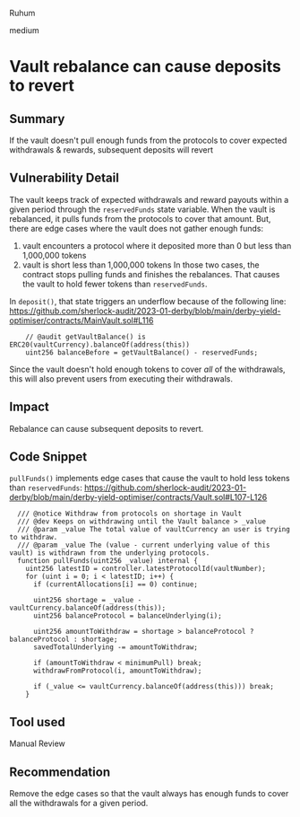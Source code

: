 Ruhum

medium

# Vault rebalance can cause deposits to revert

## Summary
If the vault doesn't pull enough funds from the protocols to cover expected withdrawals & rewards, subsequent deposits will revert

## Vulnerability Detail
The vault keeps track of expected withdrawals and reward payouts within a given period through the `reservedFunds` state variable. When the vault is rebalanced, it pulls funds from the protocols to cover that amount. But, there are edge cases where the vault does not gather enough funds:
1. vault encounters a protocol where it deposited more than 0 but less than 1,000,000 tokens
2. vault is short less than 1,000,000 tokens
In those two cases, the contract stops pulling funds and finishes the rebalances. That causes the vault to hold fewer tokens than `reservedFunds`.

In `deposit()`, that state triggers an underflow because of the following line: https://github.com/sherlock-audit/2023-01-derby/blob/main/derby-yield-optimiser/contracts/MainVault.sol#L116
```sol
    // @audit getVaultBalance() is ERC20(vaultCurrency).balanceOf(address(this))
    uint256 balanceBefore = getVaultBalance() - reservedFunds;
```

Since the vault doesn't hold enough tokens to cover *all* of the withdrawals, this will also prevent users from executing their withdrawals.

## Impact
Rebalance can cause subsequent deposits to revert.

## Code Snippet
`pullFunds()` implements edge cases that cause the vault to hold less tokens than `reservedFunds`: https://github.com/sherlock-audit/2023-01-derby/blob/main/derby-yield-optimiser/contracts/Vault.sol#L107-L126
```sol
  /// @notice Withdraw from protocols on shortage in Vault
  /// @dev Keeps on withdrawing until the Vault balance > _value
  /// @param _value The total value of vaultCurrency an user is trying to withdraw.
  /// @param _value The (value - current underlying value of this vault) is withdrawn from the underlying protocols.
  function pullFunds(uint256 _value) internal {
    uint256 latestID = controller.latestProtocolId(vaultNumber);
    for (uint i = 0; i < latestID; i++) {
      if (currentAllocations[i] == 0) continue;

      uint256 shortage = _value - vaultCurrency.balanceOf(address(this));
      uint256 balanceProtocol = balanceUnderlying(i);

      uint256 amountToWithdraw = shortage > balanceProtocol ? balanceProtocol : shortage;
      savedTotalUnderlying -= amountToWithdraw;

      if (amountToWithdraw < minimumPull) break;
      withdrawFromProtocol(i, amountToWithdraw);

      if (_value <= vaultCurrency.balanceOf(address(this))) break;
    }
```

## Tool used

Manual Review

## Recommendation
Remove the edge cases so that the vault always has enough funds to cover all the withdrawals for a given period.
